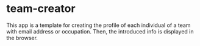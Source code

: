 # team-creator
This app is a template for creating the profile of each individual of a team with email address or occupation. Then, the introduced info is displayed in the browser. 
